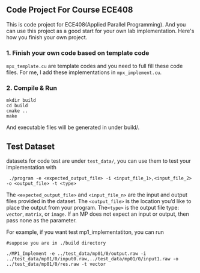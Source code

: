 ## Code Project For Course ECE408
This is code project for ECE408(Applied Parallel Programming). And you can use this project as a good start for your own lab implementation. Here's how you finish your own project.

### 1. Finish your own code based on template code
`mpx_template.cu` are template codes and you need to full fill these code files. For me, I add these implementations in `mpx_implement.cu`.

### 2. Compile & Run
    mkdir build
    cd build
    cmake ..
    make 

And executable files will be generated in under build/.

## Test Dataset
datasets for code test are under `test_data/`, you can use them to test your implementation with
     
     ./program -e <expected_output_file> -i <input_file_1>,<input_file_2> -o <output_file> -t <type>

The `<expected_output_file>` and `<input_file_n>` are the input and output files provided in the dataset. The `<output_file>` is the location you’d like to place the output from your program. The`<type>` is the output file type: `vector`, `matrix`, or `image`. If an MP does not expect an input or output, then pass none as the parameter.

For example, if you want test mp1_implementatiton, you can run
    
    #suppose you are in ./build directory

    ./MP1_Implement -e ../test_data/mp01/0/output.raw -i ../test_data/mp01/0/input0.raw,../test_data/mp01/0/input1.raw -o ../test_data/mp01/0/res.raw -t vector 





